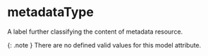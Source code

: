 # metadataType
A label further classifying the content of metadata resource.


{: .note }
There are no defined valid values for this model attribute.
